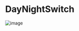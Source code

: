 # DayNightSwitch

![image]([https://github.com/wuyongxiang/DayNightSwitch/blob/master/1.gif](https://github.com/wuyongxiang/DayNightSwitch/blob/main/switch.gif))   
